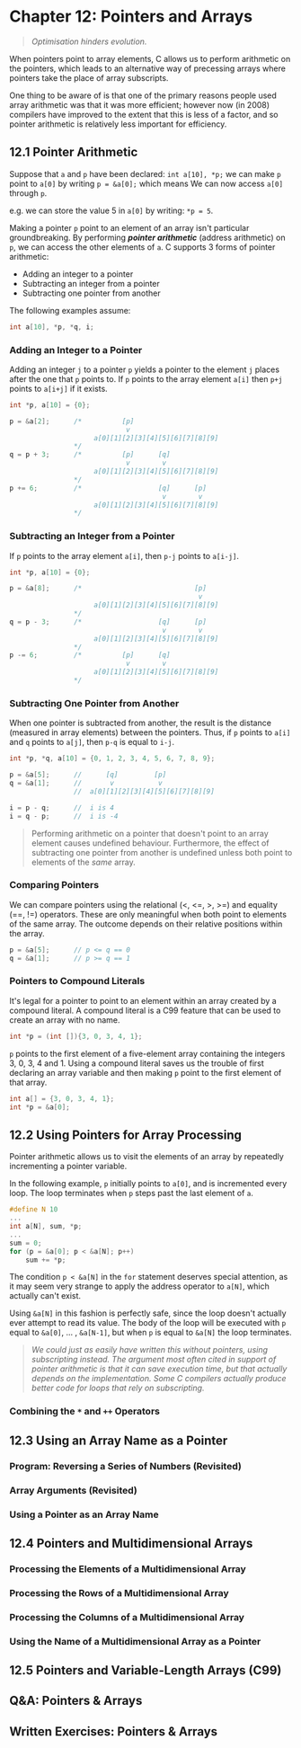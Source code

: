 # Chapter 12: Pointers and Arrays

> *Optimisation hinders evolution.*

When pointers point to array elements, C allows us to perform arithmetic on the pointers, which leads to an alternative way of precessing arrays where pointers take the place of array subscripts.

One thing to be aware of is that one of the primary reasons people used array arithmetic was that it was more efficient; however now (in 2008) compilers have improved to the extent that this is less of a factor, and so pointer arithmetic is relatively less important for efficiency.

## 12.1 Pointer Arithmetic

Suppose that `a` and `p` have been declared: `int a[10], *p;` we can make `p` point to `a[0]` by writing `p = &a[0];` which means We can now access `a[0]` through `p`. 

e.g. we can store the value 5 in `a[0]` by writing: `*p = 5`.

Making a pointer `p` point to an element of an array isn't particular groundbreaking. By performing ***pointer arithmetic*** (address arithmetic) on `p`, we can access the other elements of `a`. C supports 3 forms of pointer arithmetic:

- Adding an integer to a pointer
- Subtracting an integer from a pointer
- Subtracting one pointer from another

The following examples assume:

```C
int a[10], *p, *q, i;
```

### Adding an Integer to a Pointer

Adding an integer `j` to a pointer `p` yields a pointer to the element `j` places after the one that `p` points to. If `p` points to the array element `a[i]` then `p+j` points to `a[i+j]` if it exists.

```C
int *p, a[10] = {0};

p = &a[2];      /*          [p]
                             v 
                     a[0][1][2][3][4][5][6][7][8][9]
                */  
q = p + 3;      /*          [p]      [q]
                             v        v
                     a[0][1][2][3][4][5][6][7][8][9]
                */  
p += 6;         /*                   [q]      [p]
                                      v        v
                     a[0][1][2][3][4][5][6][7][8][9]         
                */  
```

### Subtracting an Integer from a Pointer

If `p` points to the array element `a[i]`, then `p-j` points to `a[i-j]`.

```C
int *p, a[10] = {0};

p = &a[8];      /*                            [p]
                                               v 
                     a[0][1][2][3][4][5][6][7][8][9]
                */  
q = p - 3;      /*                   [q]      [p]
                                      v        v
                     a[0][1][2][3][4][5][6][7][8][9]
                */  
p -= 6;         /*          [p]      [q]
                             v        v
                     a[0][1][2][3][4][5][6][7][8][9]         
                */  
```

### Subtracting One Pointer from Another

When one pointer is subtracted from another, the result is the distance (measured in array elements) between the pointers. Thus, if `p` points to `a[i]` and `q` points to `a[j]`, then `p-q` is equal to `i-j`.

```C
int *p, *q, a[10] = {0, 1, 2, 3, 4, 5, 6, 7, 8, 9};

p = &a[5];      //      [q]         [p]
q = &a[1];      //       v           v
                //  a[0][1][2][3][4][5][6][7][8][9]

i = p - q;      //  i is 4
i = q - p;      //  i is -4
```

> Performing arithmetic on a pointer that doesn't point to an array element causes undefined behaviour. Furthermore, the effect of subtracting one pointer from another is undefined unless both point to elements of the *same* array.

### Comparing Pointers

We can compare pointers using the relational (<, <=, >, >=) and equality (==, !=) operators. These are only meaningful when both point to elements of the same array. The outcome depends on their relative positions within the array.

```C
p = &a[5];      // p <= q == 0
q = &a[1];      // p >= q == 1
```
 
### Pointers to Compound Literals

It's legal for a pointer to point to an element within an array created by a compound literal. A compound literal is a C99 feature that can be used to create an array with no name.

```C
int *p = (int []){3, 0, 3, 4, 1};
```

`p` points to the first element of a five-element array containing the integers 3, 0, 3, 4 and 1. Using a compound literal saves us the trouble of first declaring an array variable and then making `p` point to the first element of that array.

```C
int a[] = {3, 0, 3, 4, 1};
int *p = &a[0];
```

## 12.2 Using Pointers for Array Processing

Pointer arithmetic allows us to visit the elements of an array by repeatedly incrementing a pointer variable. 

In the following example, `p` initially points to `a[0]`, and is incremented every loop. The loop terminates when `p` steps past the last element of `a`.

```C
#define N 10
...
int a[N], sum, *p;
...
sum = 0;
for (p = &a[0]; p < &a[N]; p++)
    sum += *p;
```

The condition `p < &a[N]` in the `for` statement deserves special attention, as it may seem very strange to apply the address operator to `a[N]`, which actually can't exist.

Using `&a[N]` in this fashion is perfectly safe, since the loop doesn't actually ever attempt to read its value. The body of the loop will be executed with `p` equal to `&a[0]`, ... , `&a[N-1]`, but when `p` is equal to `&a[N]` the loop terminates.

> *We could just as easily have written this without pointers, using subscripting instead. The argument most often cited in support of pointer arithmetic is that it can save execution time, but that actually depends on the implementation. Some C compilers actually produce better code for loops that rely on subscripting.*

### Combining the `*` and `++` Operators



## 12.3 Using an Array Name as a Pointer

### Program: Reversing a Series of Numbers (Revisited)

### Array Arguments (Revisited)

### Using a Pointer as an Array Name

## 12.4 Pointers and Multidimensional Arrays

### Processing the Elements of a Multidimensional Array

### Processing the Rows of a Multidimensional Array

### Processing the Columns of a Multidimensional Array

### Using the Name of a Multidimensional Array as a Pointer

## 12.5 Pointers and Variable-Length Arrays (C99)

## Q&A: Pointers & Arrays

## Written Exercises: Pointers & Arrays
